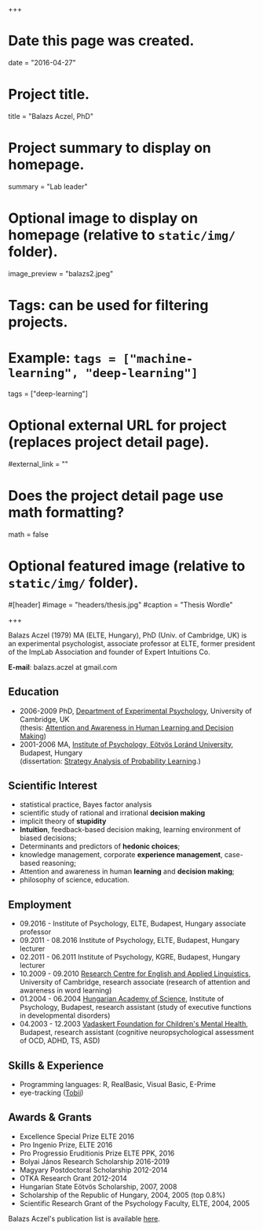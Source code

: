 +++
# Date this page was created.
date = "2016-04-27"

# Project title.
title = "Balazs Aczel, PhD"

# Project summary to display on homepage.
summary = "Lab leader"

# Optional image to display on homepage (relative to `static/img/` folder).
image_preview = "balazs2.jpeg"

# Tags: can be used for filtering projects.
# Example: `tags = ["machine-learning", "deep-learning"]`
tags = ["deep-learning"]

# Optional external URL for project (replaces project detail page).
#external_link = ""

# Does the project detail page use math formatting?
math = false

# Optional featured image (relative to `static/img/` folder).
#[header]
#image = "headers/thesis.jpg"
#caption = "Thesis Wordle"

+++

Balazs Aczel (1979) MA (ELTE, Hungary), PhD (Univ. of Cambridge, UK) is an experimental psychologist, associate professor at ELTE, former president of the ImpLab Association and founder of Expert Intuitions Co.

**E-mail**: balazs.aczel at gmail.com

## **Education**
- 2006-2009 PhD, [Department of Experimental Psychology], University of Cambridge, UK<br>(thesis: [Attention and Awareness in Human Learning and Decision Making])
- 2001-2006 MA, [Institute of Psychology, Eötvös Loránd University], Budapest, Hungary<br>(dissertation: [Strategy Analysis of Probability Learning].)

## **Scientific Interest**
- statistical practice, Bayes factor analysis
- scientific study of rational and irrational __decision making__
- implicit theory of __stupidity__
- __Intuition__, feedback-based decision making, learning environment of biased decisions;
- Determinants and predictors of __hedonic choices__;
- knowledge management, corporate __experience management__, case-based reasoning;
- Attention and awareness in human __learning__ and __decision making__;
- philosophy of science, education.

## **Employment**
- 09.2016 - Institute of Psychology, ELTE, Budapest, Hungary associate professor
- 09.2011 - 08.2016 Institute of Psychology, ELTE, Budapest, Hungary lecturer
- 02.2011 - 06.2011 Institute of Psychology, KGRE, Budapest, Hungary lecturer
- 10.2009 - 09.2010 [Research Centre for English and Applied Linguistics], University of Cambridge, research associate (research of attention and awareness in word learning)
- 01.2004 - 06.2004 [Hungarian Academy of Science], Institute of Psychology, Budapest, research assistant (study of executive functions in developmental disorders)
- 04.2003 - 12.2003 [Vadaskert Foundation for Children's Mental Health], Budapest, research assistant (cognitive neuropsychological assessment of OCD, ADHD, TS, ASD)

## **Skills & Experience**
- Programming languages: R, RealBasic, Visual Basic, E-Prime
- eye-tracking ([Tobii])

## **Awards & Grants**
- Excellence Special Prize ELTE 2016
- Pro Ingenio Prize, ELTE 2016
- Pro Progressio Eruditionis Prize ELTE PPK, 2016
- Bolyai János Research Scholarship 2016-2019
- Magyary Postdoctoral Scholarship 2012-2014
- OTKA Research Grant 2012-2014
- Hungarian State Eötvös Scholarship, 2007, 2008
- Scholarship of the Republic of Hungary, 2004, 2005 (top 0.8%)
- Scientific Research Grant of the Psychology Faculty, ELTE, 2004, 2005

Balazs Aczel's publication list is available [here].


[Department of Experimental Psychology]: https://www.psychol.cam.ac.uk/
[Attention and Awareness in Human Learning and Decision Making]: https://www.repository.cam.ac.uk/bitstream/handle/1810/224472/BalazsAczel_PhD_Thesis_2009.pdf;jsessionid=75923508AC3EC9415E92B43F7B7D3193?sequence=1
[Institute of Psychology, Eötvös Loránd University]: https://www.ppk.elte.hu/en
[Strategy Analysis of Probability Learning]: http://implab.hu/wiki/images/8/81/Aczel_-_Strategy_Analysis_of_Probability_Learning.pdf
[Research Centre for English and Applied Linguistics]: https://www.cam.ac.uk/affiliations/research-centre-for-english-and-applied-linguistics
[Hungarian Academy of Science]: http://mta.hu/english
[Vadaskert Foundation for Children's Mental Health]: http://vadaskert.hu/
[Tobii]: https://www.tobii.com/group/
[here]: https://scholar.google.hu/citations?user=ITnEjtYAAAAJ&hl=en